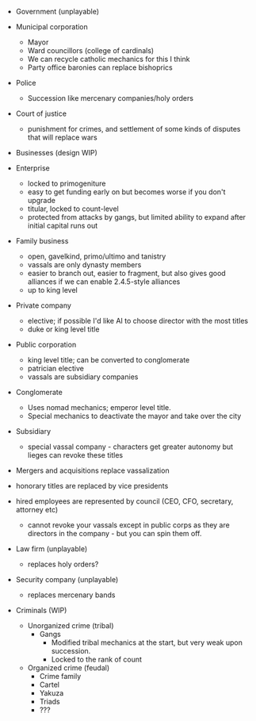 * Government (unplayable)
 * Municipal corporation
     * Mayor
     * Ward councillors (college of cardinals)
     * We can recycle catholic mechanics for this I think
     * Party office baronies can replace bishoprics
 * Police
     * Succession like mercenary companies/holy orders
 * Court of justice
     * punishment for crimes, and settlement of some kinds of disputes that will
     replace wars

* Businesses (design WIP)
 * Enterprise
     * locked to primogeniture
     * easy to get funding early on but becomes worse if you don't upgrade
     * titular, locked to count-level
     * protected from attacks by gangs, but limited ability to expand after
     initial capital runs out
 * Family business
     * open, gavelkind, primo/ultimo and tanistry
     * vassals are only dynasty members
     * easier to branch out, easier to fragment, but also gives good alliances if we can enable 2.4.5-style alliances
     * up to king level
 * Private company
     * elective; if possible I'd like AI to choose director with the most titles
     * duke or king level title
 * Public corporation
     * king level title; can be converted to conglomerate
     * patrician elective
     * vassals are subsidiary companies
 * Conglomerate
     * Uses nomad mechanics; emperor level title.
     * Special mechanics to deactivate the mayor and take over the city

 * Subsidiary
     * special vassal company - characters get greater autonomy but lieges can
     revoke these titles
 * Mergers and acquisitions replace vassalization
 * honorary titles are replaced by vice presidents
 * hired employees are represented by council (CEO, CFO, secretary, attorney etc)
     * cannot revoke your vassals except in public corps as they are directors
     in the company - but you can spin them off.
 * Law firm (unplayable)
     * replaces holy orders?
 * Security company (unplayable)
     * replaces mercenary bands

* Criminals (WIP)
  * Unorganized crime (tribal)
     * Gangs
          * Modified tribal mechanics at the start, but very weak upon
          succession.
          * Locked to the rank of count
  * Organized crime (feudal)
     * Crime family
     * Cartel
     * Yakuza
     * Triads
     * ???
     
